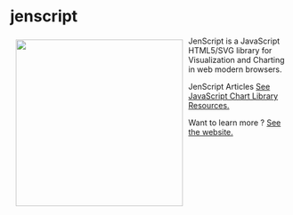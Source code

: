 # jenscript

<a href="http://jenscript.io"><img width="300" height="300" src="http://jenscript.io/svg/donut2d.svg" align="left" hspace="10" vspace="6"></a>
JenScript is a JavaScript HTML5/SVG library for Visualization and Charting in web modern browsers.

JenScript Articles [See JavaScript Chart Library Resources.](http://jenscript.io)

Want to learn more ? [See the website.](http://www.jensoftapi.com/site/framework/jenscript)

